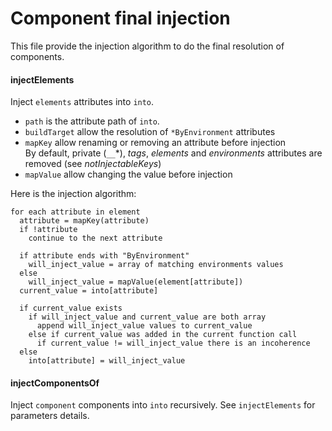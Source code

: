 # Component final injection

This file provide the injection algorithm to do the final resolution of components.

#### injectElements

Inject `elements` attributes into `into`.

 - `path` is the attribute path of `into`.
 - `buildTarget` allow the resolution of `*ByEnvironment` attributes
 - `mapKey` allow renaming or removing an attribute before injection  
   By default, private (`__`*), _tags_, _elements_ and _environments_ attributes are removed (see _notInjectableKeys_)
 - `mapValue` allow changing the value before injection

Here is the injection algorithm:

    for each attribute in element
      attribute = mapKey(attribute)
      if !attribute
        continue to the next attribute
      
      if attribute ends with "ByEnvironment"
        will_inject_value = array of matching environments values
      else
        will_inject_value = mapValue(element[attribute])
      current_value = into[attribute]

      if current_value exists
        if will_inject_value and current_value are both array
          append will_inject_value values to current_value
        else if current_value was added in the current function call
          if current_value != will_inject_value there is an incoherence
      else
        into[attribute] = will_inject_value



#### injectComponentsOf

Inject `component` components into `into` recursively. See `injectElements` for parameters details.

